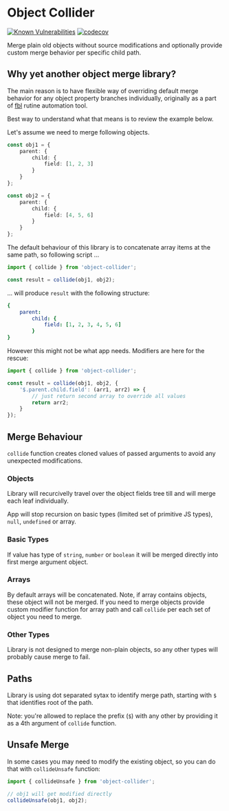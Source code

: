 # Object Collider

[![Known Vulnerabilities](https://snyk.io/test/github/FireBlinkLTD/object-collider/badge.svg)](https://snyk.io/test/github/FireBlinkLTD/object-collider)
[![codecov](https://codecov.io/gh/FireBlinkLTD/object-collider/branch/master/graph/badge.svg)](https://codecov.io/gh/FireBlinkLTD/object-collider)


Merge plain old objects without source modifications and optionally provide custom merge behavior per specific child path.

## Why yet another object merge library?

The main reason is to have flexible way of overriding default merge behavior for any object property branches individually, originally as a part of [fbl](https://fbl.fireblink.com) rutine automation tool.

Best way to understand what that means is to review the example below.

Let's assume we need to merge following objects.

```typescript
const obj1 = {
    parent: {
        child: {
            field: [1, 2, 3]
        }
    }
};
```

```typescript
const obj2 = {
    parent: {
        child: {
            field: [4, 5, 6]
        }
    }
};
```
The default behaviour of this library is to concatenate array items at the same path, so following script ...

```typescript
import { collide } from 'object-collider';

const result = collide(obj1, obj2);
```

... will produce `result` with the following structure:

```yaml
{
    parent:
        child: {
            field: [1, 2, 3, 4, 5, 6]
        }
}
```

However this might not be what app needs. Modifiers are here for the rescue:

```typescript
import { collide } from 'object-collider';

const result = collide(obj1, obj2, {
    '$.parent.child.field': (arr1, arr2) => {
        // just return second array to override all values
        return arr2;
    }
});
```

## Merge Behaviour

`collide` function creates cloned values of passed arguments to avoid any unexpected modifications.

### Objects

Library will recurcivelly travel over the object fields tree till and will merge each leaf individually.

App will stop recursion on basic types (limited set of primitive JS types), `null`, `undefined` or array.

### Basic Types

If value has type of `string`, `number` or `boolean` it will be merged directly into first merge argument object.

### Arrays

By default arrays will be concatenated. Note, if array contains objects, these object will not be merged. If you need to merge objects provide custom modifier function for array path and call `collide` per each set of object you need to merge.

### Other Types

Library is not designed to merge non-plain objects, so any other types will probably cause merge to fail.

## Paths

Library is using dot separated sytax to identify merge path, starting with `$` that identifies root of the path.

Note: you're allowed to replace the prefix (`$`) with any other by providing it as a 4th argument of `collide` function.

## Unsafe Merge

In some cases you may need to modify the existing object, so you can do that with `collideUnsafe` function:

```typescript
import { collideUnsafe } from 'object-collider';

// obj1 will get modified directly
collideUnsafe(obj1, obj2);
```
